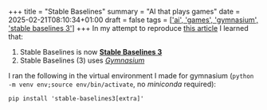 +++
title = "Stable Baselines"
summary = "AI that plays games"
date = 2025-02-21T08:10:34+01:00
draft = false
tags = [['ai', 'games', 'gymnasium', 'stable baselines 3'](https://towardsdatascience.com/how-to-train-an-ai-to-play-any-game-f1489f3bc5c/)]
+++
In my attempt to reproduce [this article](https://towardsdatascience.com/how-to-train-an-ai-to-play-any-game-f1489f3bc5c/) I learned that:
1. Stable Baselines is now [**Stable Baselines 3**](https://github.com/DLR-RM/stable-baselines3)
3. Stable Baselines (3) uses [*Gymnasium*](https://gymnasium.farama.org/)

I ran the following in the virtual environment I made for gymnasium (`python -m venv env;source env/bin/activate`, no *miniconda* required):

```
pip install 'stable-baselines3[extra]'
```

